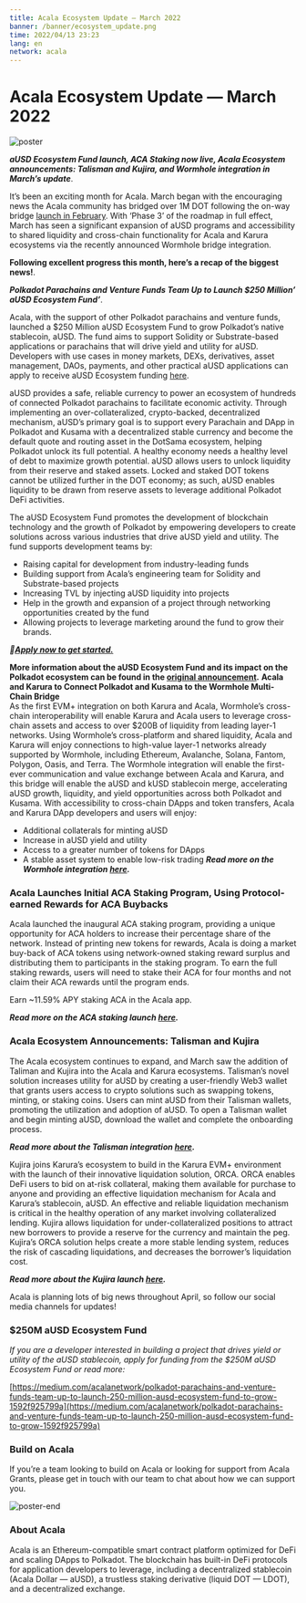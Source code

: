 ```yaml
---
title: Acala Ecosystem Update — March 2022
banner: /banner/ecosystem_update.png  
time: 2022/04/13 23:23
lang: en
network: acala
---
```



# Acala Ecosystem Update — March 2022
![poster](/banner/ecosystem_update.png)   


 ***aUSD Ecosystem Fund launch, ACA Staking now live, Acala Ecosystem announcements: Talisman and Kujira, and Wormhole integration in March’s update***.  

It’s been an exciting month for Acala. March began with the encouraging news the Acala community has bridged over 1M DOT following the on-way bridge [launch in February](https://medium.com/acalanetwork/acala-enables-dot-bridge-in-preparation-for-defi-economy-9e5a4a18f4c3). With ‘Phase 3’ of the roadmap in full effect, March has seen a significant expansion of aUSD programs and accessibility to shared liquidity and cross-chain functionality for Acala and Karura ecosystems via the recently announced Wormhole bridge integration.  

**Following excellent progress this month, here’s a recap of the biggest news!**.  

***Polkadot Parachains and Venture Funds Team Up to Launch $250 Million’ aUSD Ecosystem Fund’***.  

Acala, with the support of other Polkadot parachains and venture funds, launched a $250 Million aUSD Ecosystem Fund to grow Polkadot’s native stablecoin, aUSD. The fund aims to support Solidity or Substrate-based applications or parachains that will drive yield and utility for aUSD. Developers with use cases in money markets, DEXs, derivatives, asset management, DAOs, payments, and other practical aUSD applications can apply to receive aUSD Ecosystem funding [here](https://acala.network/ecosystem-program).  

aUSD provides a safe, reliable currency to power an ecosystem of hundreds of connected Polkadot parachains to facilitate economic activity. Through implementing an over-collateralized, crypto-backed, decentralized mechanism, aUSD’s primary goal is to support every Parachain and DApp in Polkadot and Kusama with a decentralized stable currency and become the default quote and routing asset in the DotSama ecosystem, helping Polkadot unlock its full potential. A healthy economy needs a healthy level of debt to maximize growth potential. aUSD allows users to unlock liquidity from their reserve and staked assets. Locked and staked DOT tokens cannot be utilized further in the DOT economy; as such, aUSD enables liquidity to be drawn from reserve assets to leverage additional Polkadot DeFi activities.  

The aUSD Ecosystem Fund promotes the development of blockchain technology and the growth of Polkadot by empowering developers to create solutions across various industries that drive aUSD yield and utility. The fund supports development teams by:   

  * Raising capital for development from industry-leading funds
  * Building support from Acala’s engineering team for Solidity and Substrate-based projects
  * Increasing TVL by injecting aUSD liquidity into projects
  * Help in the growth and expansion of a project through networking opportunities created by the fund
  * Allowing projects to leverage marketing around the fund to grow their brands.  
   
***🚀[Apply now to get started.](https://acala.network/ecosystem-program)***  

**More information about the aUSD Ecosystem Fund and its impact on the Polkadot ecosystem can be found in the [original announcement](https://medium.com/acalanetwork/polkadot-parachains-and-venture-funds-team-up-to-launch-250-million-ausd-ecosystem-fund-to-grow-1592f925799a).**
**Acala and Karura to Connect Polkadot and Kusama to the Wormhole Multi-Chain Bridge**   
As the first EVM+ integration on both Karura and Acala, Wormhole’s cross-chain interoperability will enable Karura and Acala users to leverage cross-chain assets and access to over $200B of liquidity from leading layer-1 networks. Using Wormhole’s cross-platform and shared liquidity, Acala and Karura will enjoy connections to high-value layer-1 networks already supported by Wormhole, including Ethereum, Avalanche, Solana, Fantom, Polygon, Oasis, and Terra. The Wormhole integration will enable the first-ever communication and value exchange between Acala and Karura, and this bridge will enable the aUSD and kUSD stablecoin merge, accelerating aUSD growth, liquidity, and yield opportunities across both Polkadot and Kusama. With accessibility to cross-chain DApps and token transfers, Acala and Karura DApp developers and users will enjoy:   
 * Additional collaterals for minting aUSD
 * Increase in aUSD yield and utility
 * Access to a greater number of tokens for DApps
 * A stable asset system to enable low-risk trading
***Read more on the Wormhole integration [here](https://medium.com/acalanetwork/acala-and-karura-to-connect-polkadot-and-kusama-to-the-wormhole-multi-chain-bridge-134a9036d0e6).***
### Acala Launches Initial ACA Staking Program, Using Protocol-earned Rewards for ACA Buybacks
Acala launched the inaugural ACA staking program, providing a unique opportunity for ACA holders to increase their percentage share of the network. Instead of printing new tokens for rewards, Acala is doing a market buy-back of ACA tokens using network-owned staking reward surplus and distributing them to participants in the staking program. To earn the full staking rewards, users will need to stake their ACA for four months and not claim their ACA rewards until the program ends.   

Earn ~11.59% APY staking ACA in the Acala app.

***Read more on the ACA staking launch [here](https://medium.com/acalanetwork/acala-launches-initial-aca-staking-program-leveraging-aca-buybacks-with-network-owned-staking-c52819f37fd6).***

### Acala Ecosystem Announcements: Talisman and Kujira

The Acala ecosystem continues to expand, and March saw the addition of Taliman and Kujira into the Acala and Karura ecosystems.
Talisman’s novel solution increases utility for aUSD by creating a user-friendly Web3 wallet that grants users access to crypto solutions such as swapping tokens, minting, or staking coins. Users can mint aUSD from their Talisman wallets, promoting the utilization and adoption of aUSD. To open a Talisman wallet and begin minting aUSD, download the wallet and complete the onboarding process.

***Read more about the Talisman integration [here](https://medium.com/acalanetwork/talisman-to-launch-on-acala-bringing-a-better-ux-for-polkadot-with-its-user-friendly-web3-44080cbe2ab3).***

Kujira joins Karura’s ecosystem to build in the Karura EVM+ environment with the launch of their innovative liquidation solution, ORCA. ORCA enables DeFi users to bid on at-risk collateral, making them available for purchase to anyone and providing an effective liquidation mechanism for Acala and Karura’s stablecoin, aUSD. An effective and reliable liquidation mechanism is critical in the healthy operation of any market involving collateralized lending. Kujira allows liquidation for under-collateralized positions to attract new borrowers to provide a reserve for the currency and maintain the peg. Kujira’s ORCA solution helps create a more stable lending system, reduces the risk of cascading liquidations, and decreases the borrower’s liquidation cost.

***Read more about the Kujira launch [here](https://medium.com/acalanetwork/kujira-to-launch-on-karuras-evm-providing-effective-liquidations-for-ausd-b85c76afd54d).***

Acala is planning lots of big news throughout April, so follow our social media channels for updates!

### $250M aUSD Ecosystem Fund

*If you are a developer interested in building a project that drives yield or utility of the aUSD stablecoin, apply for funding from the $250M aUSD Ecosystem Fund or read more:*

[https://medium.com/acalanetwork/polkadot-parachains-and-venture-funds-team-up-to-launch-250-million-ausd-ecosystem-fund-to-grow-1592f925799a](https://medium.com/acalanetwork/polkadot-parachains-and-venture-funds-team-up-to-launch-250-million-ausd-ecosystem-fund-to-grow-1592f925799a)

### Build on Acala
If you’re a team looking to build on Acala or looking for support from Acala Grants, please get in touch with our team to chat about how we can support you.

![poster-end](/illustration/---acala---.png)
### About Acala

Acala is an Ethereum-compatible smart contract platform optimized for DeFi and scaling DApps to Polkadot. The blockchain has built-in DeFi protocols for application developers to leverage, including a decentralized stablecoin (Acala Dollar — aUSD), a trustless staking derivative (liquid DOT — LDOT), and a decentralized exchange.
